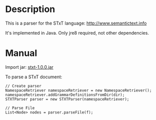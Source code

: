 # Description

This is a parser for the STxT language: http://www.semantictext.info

It's implemented in Java. Only jre8 required, not other dependencies.

# Manual

Import jar: [stxt-1.0.0.jar](https://github.com/mombiela/stxt-parser/raw/master/dist/stxt-1.0.0.jar)

To parse a STxT document:

```
// Create parser
NamespaceRetriever namespaceRetriever = new NamespaceRetriever();
namespaceRetriever.addGrammarDefinitionsFromDir(dir);
STXTParser parser = new STXTParser(namespaceRetriever);

// Parse File
List<Node> nodes = parser.parseFile(f);
```